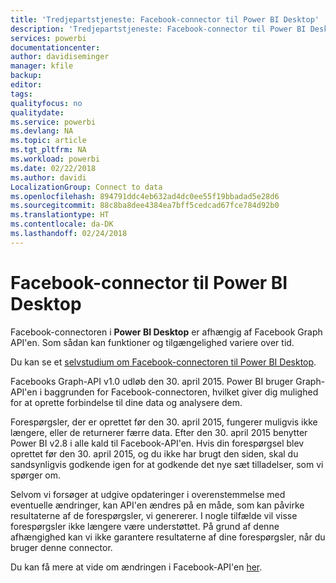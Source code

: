 ```yaml
---
title: 'Tredjepartstjeneste: Facebook-connector til Power BI Desktop'
description: 'Tredjepartstjeneste: Facebook-connector til Power BI Desktop'
services: powerbi
documentationcenter: 
author: davidiseminger
manager: kfile
backup: 
editor: 
tags: 
qualityfocus: no
qualitydate: 
ms.service: powerbi
ms.devlang: NA
ms.topic: article
ms.tgt_pltfrm: NA
ms.workload: powerbi
ms.date: 02/22/2018
ms.author: davidi
LocalizationGroup: Connect to data
ms.openlocfilehash: 894791ddc4eb632ad4dc0ee55f19bbadad5e28d6
ms.sourcegitcommit: 88c8ba8dee4384ea7bff5cedcad67fce784d92b0
ms.translationtype: HT
ms.contentlocale: da-DK
ms.lasthandoff: 02/24/2018
---
```

# <a name="facebook-connector-for-power-bi-desktop"></a>Facebook-connector til Power BI Desktop
Facebook-connectoren i **Power BI Desktop** er afhængig af Facebook Graph API'en. Som sådan kan funktioner og tilgængelighed variere over tid.

Du kan se et [selvstudium om Facebook-connectoren til Power BI Desktop](desktop-tutorial-facebook-analytics.md).

Facebooks Graph-API v1.0 udløb den 30.<sup></sup> april 2015. Power BI bruger Graph-API'en i baggrunden for Facebook-connectoren, hvilket giver dig mulighed for at oprette forbindelse til dine data og analysere dem.

Forespørgsler, der er oprettet før den 30.<sup></sup> april 2015, fungerer muligvis ikke længere, eller de returnerer færre data. Efter den 30.<sup></sup> april 2015 benytter Power BI v2.8 i alle kald til Facebook-API'en. Hvis din forespørgsel blev oprettet før den 30. april 2015, og du ikke har brugt den siden, skal du sandsynligvis godkende igen for at godkende det nye sæt tilladelser, som vi spørger om.

Selvom vi forsøger at udgive opdateringer i overenstemmelse med eventuelle ændringer, kan API'en ændres på en måde, som kan påvirke resultaterne af de forespørgsler, vi genererer. I nogle tilfælde vil visse forespørgsler ikke længere være understøttet. På grund af denne afhængighed kan vi ikke garantere resultaterne af dine forespørgsler, når du bruger denne connector.

Du kan få mere at vide om ændringen i Facebook-API'en [her](https://developers.facebook.com/docs/apps/changelog#v2_0).

